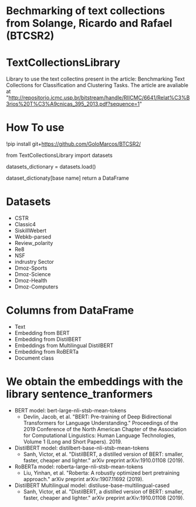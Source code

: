 # Bechmarking of text collections from Solange, Ricardo and Rafael (BTCSR2)

# TextCollectionsLibrary
Library to use the text collectins present in the article: Benchmarking Text Collections for Classification and Clustering Tasks. The article are avaliable at "http://repositorio.icmc.usp.br/bitstream/handle/RIICMC/6641/Relat%C3%B3rios%20T%C3%A9cnicas_395_2013.pdf?sequence=1"

# How To use

!pip install git+https://github.com/GoloMarcos/BTCSR2/

from TextCollectionsLibrary import datasets

datasets_dictionary = datasets.load()

dataset_dictionaty[base name] return a DataFrame

# Datasets
- CSTR
- Classic4
- SiskillWebert
- Webkb-parsed
- Review_polarity
- Re8
- NSF
- indrustry Sector
- Dmoz-Sports
- Dmoz-Science
- Dmoz-Health
- Dmoz-Computers


# Columns from DataFrame
- Text
- Embedding from BERT
- Embedding from DistilBERT
- Embeddings from Multilingual DistilBERT 
- Embedding from RoBERTa
- Document class

# We obtain the embeddings with the library sentence_tranformers
- BERT model: bert-large-nli-stsb-mean-tokens
  -  Devlin, Jacob, et al. "BERT: Pre-training of Deep Bidirectional Transformers for Language Understanding." Proceedings of the 2019 Conference of the North American Chapter of the Association for Computational Linguistics: Human Language Technologies, Volume 1 (Long and Short Papers). 2019.
- DistilBERT model: distilbert-base-nli-stsb-mean-tokens
  -  Sanh, Victor, et al. "DistilBERT, a distilled version of BERT: smaller, faster, cheaper and lighter." arXiv preprint arXiv:1910.01108 (2019).
- RoBERTa model: roberta-large-nli-stsb-mean-tokens
  - Liu, Yinhan, et al. "Roberta: A robustly optimized bert pretraining approach." arXiv preprint arXiv:1907.11692 (2019).
- DistilBERT Multilingual model: distiluse-base-multilingual-cased
  - Sanh, Victor, et al. "DistilBERT, a distilled version of BERT: smaller, faster, cheaper and lighter." arXiv preprint arXiv:1910.01108 (2019).
